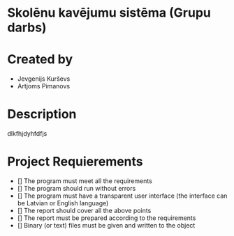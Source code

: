 # Skolēnu kavējumu sistēma (Grupu darbs)

# Created by 
- Jevgenijs Kurševs
- Artjoms Pimanovs

# Description

dlkfhjdyhfdfjs

# Project Requierements

- [] The program must meet all the requirements
- [] The program should run without errors
- [] The program must have a transparent user interface (the interface can be Latvian or English
language)
- [] The report should cover all the above points
- [] The report must be prepared according to the requirements
- [] Binary (or text) files must be given and written to the object
